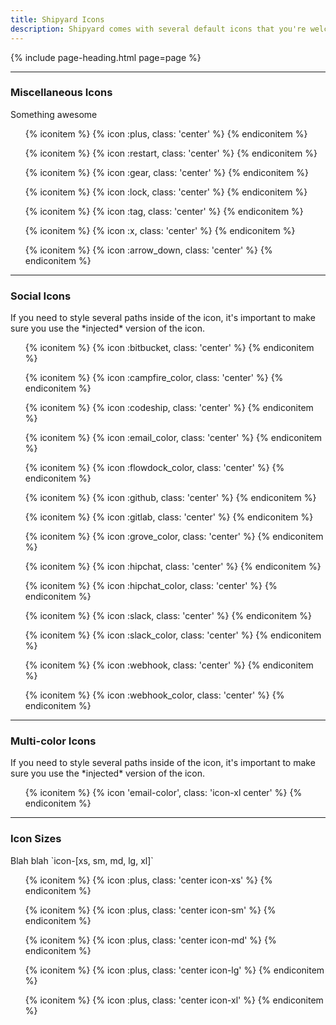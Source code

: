 ```yaml
---
title: Shipyard Icons
description: Shipyard comes with several default icons that you're welcome to use on any project. Each icon has been designed on a pixel grid at the small size possible, but can be scaled up to any size you like simply by changing the `width` and `height` in the CSS.
---
```


{% include page-heading.html page=page %}

---

### Miscellaneous Icons
<p class="text-light margin-bottom-sm">Something awesome</p>

<ul class="icon-list col-container">
  {% iconitem %}
    {% icon :plus, class: 'center' %}
  {% endiconitem %}

  {% iconitem %}
    {% icon :restart, class: 'center' %}
  {% endiconitem %}

  {% iconitem %}
    {% icon :gear, class: 'center' %}
  {% endiconitem %}

  {% iconitem %}
    {% icon :lock, class: 'center' %}
  {% endiconitem %}

  {% iconitem %}
    {% icon :tag, class: 'center' %}
  {% endiconitem %}

  {% iconitem %}
    {% icon :x, class: 'center' %}
  {% endiconitem %}

  {% iconitem %}
    {% icon :arrow_down, class: 'center' %}
  {% endiconitem %}
</ul>

---

### Social Icons
<p class="text-light margin-bottom-sm">If you need to style several paths inside of the icon, it's important to make sure you use the *injected* version of the icon.</p>

<ul class="icon-list col-container">
  {% iconitem %}
    {% icon :bitbucket, class: 'center' %}
  {% endiconitem %}

  {% iconitem %}
    {% icon :campfire_color, class: 'center' %}
  {% endiconitem %}

  {% iconitem %}
    {% icon :codeship, class: 'center' %}
  {% endiconitem %}

  {% iconitem %}
    {% icon :email_color, class: 'center' %}
  {% endiconitem %}

  {% iconitem %}
    {% icon :flowdock_color, class: 'center' %}
  {% endiconitem %}

  {% iconitem %}
    {% icon :github, class: 'center' %}
  {% endiconitem %}

  {% iconitem %}
    {% icon :gitlab, class: 'center' %}
  {% endiconitem %}

  {% iconitem %}
    {% icon :grove_color, class: 'center' %}
  {% endiconitem %}

  {% iconitem %}
    {% icon :hipchat, class: 'center' %}
  {% endiconitem %}

  {% iconitem %}
    {% icon :hipchat_color, class: 'center' %}
  {% endiconitem %}

  {% iconitem %}
    {% icon :slack, class: 'center' %}
  {% endiconitem %}

  {% iconitem %}
    {% icon :slack_color, class: 'center' %}
  {% endiconitem %}

  {% iconitem %}
    {% icon :webhook, class: 'center' %}
  {% endiconitem %}

  {% iconitem %}
    {% icon :webhook_color, class: 'center' %}
  {% endiconitem %}
</ul>

---

### Multi-color Icons
<p class="text-light margin-bottom-sm">If you need to style several paths inside of the icon, it's important to make sure you use the *injected* version of the icon.</p>

<ul class="icon-list col-container">
  {% iconitem %}
    {% icon 'email-color', class: 'icon-xl center' %}
  {% endiconitem %}
</ul>

---

### Icon Sizes
<p class="text-light margin-bottom-sm">Blah blah `icon-[xs, sm, md, lg, xl]`</p>

<ul class="icon-list col-container">
  {% iconitem %}
    {% icon :plus, class: 'center icon-xs' %}
  {% endiconitem %}

  {% iconitem %}
    {% icon :plus, class: 'center icon-sm' %}
  {% endiconitem %}

  {% iconitem %}
    {% icon :plus, class: 'center icon-md' %}
  {% endiconitem %}

  {% iconitem %}
    {% icon :plus, class: 'center icon-lg' %}
  {% endiconitem %}

  {% iconitem %}
    {% icon :plus, class: 'center icon-xl' %}
  {% endiconitem %}
</ul>
